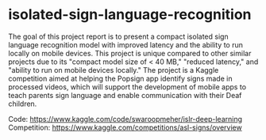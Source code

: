 # isolated-sign-language-recognition

The goal of this project report is to present a compact isolated sign language recognition model with improved latency and the ability to run locally on mobile devices. This project is unique compared to other similar projects due to its "compact model size of < 40 MB," "reduced latency," and "ability to run on mobile devices locally." The project is a Kaggle competition aimed at helping the Popsign app identify signs made in processed videos, which will support the development of mobile apps to teach parents sign language and enable communication with their Deaf children.

Code: https://www.kaggle.com/code/swaroopmeher/islr-deep-learning<br/>
Competition: https://www.kaggle.com/competitions/asl-signs/overview
